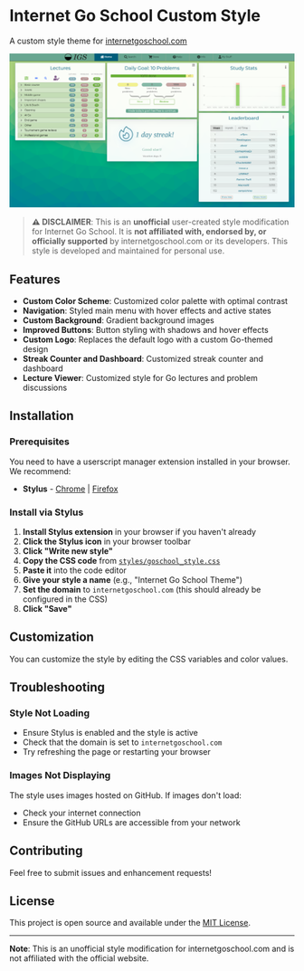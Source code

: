 # Internet Go School Custom Style

A custom style theme for [internetgoschool.com](https://internetgoschool.com)

[![Theme preview screenshot](images/screenshot_new.png)](images/screenshot_new.png)


> **⚠️ DISCLAIMER**: This is an **unofficial** user-created style modification for Internet Go School. It is **not affiliated with, endorsed by, or officially supported** by internetgoschool.com or its developers. This style is developed and maintained for personal use.

## Features

- **Custom Color Scheme**: Customized color palette with optimal contrast
- **Navigation**: Styled main menu with hover effects and active states
- **Custom Background**: Gradient background images
- **Improved Buttons**: Button styling with shadows and hover effects
- **Custom Logo**: Replaces the default logo with a custom Go-themed design
- **Streak Counter and Dashboard**: Customized streak counter and dashboard
- **Lecture Viewer**: Customized style for Go lectures and problem discussions

## Installation

### Prerequisites

You need to have a userscript manager extension installed in your browser. We recommend:

- **Stylus** - [Chrome](https://chrome.google.com/webstore/detail/stylus/clngdbkpkpeebahjckkjfobafhncgmne) | [Firefox](https://addons.mozilla.org/en-US/firefox/addon/styl-us/)

### Install via Stylus

1. **Install Stylus extension** in your browser if you haven't already
2. **Click the Stylus icon** in your browser toolbar
3. **Click "Write new style"**
4. **Copy the CSS code** from [`styles/goschool_style.css`](styles/goschool_style.css)
5. **Paste it** into the code editor
6. **Give your style a name** (e.g., "Internet Go School Theme")
7. **Set the domain** to `internetgoschool.com` (this should already be configured in the CSS)
8. **Click "Save"**

## Customization

You can customize the style by editing the CSS variables and color values.

## Troubleshooting

### Style Not Loading
- Ensure Stylus is enabled and the style is active
- Check that the domain is set to `internetgoschool.com`
- Try refreshing the page or restarting your browser

### Images Not Displaying
The style uses images hosted on GitHub. If images don't load:
- Check your internet connection
- Ensure the GitHub URLs are accessible from your network

## Contributing

Feel free to submit issues and enhancement requests!

## License

This project is open source and available under the [MIT License](LICENSE).

---

**Note**: This is an unofficial style modification for internetgoschool.com and is not affiliated with the official website.